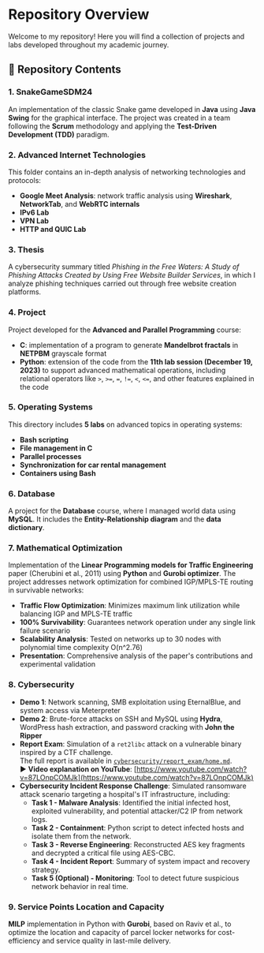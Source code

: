 # Repository Overview

Welcome to my repository! Here you will find a collection of projects and labs developed throughout my academic journey.

## 📁 Repository Contents

### 1. SnakeGameSDM24  
An implementation of the classic Snake game developed in **Java** using **Java Swing** for the graphical interface. The project was created in a team following the **Scrum** methodology and applying the **Test-Driven Development (TDD)** paradigm.

### 2. Advanced Internet Technologies  
This folder contains an in-depth analysis of networking technologies and protocols:
- **Google Meet Analysis**: network traffic analysis using **Wireshark**, **NetworkTab**, and **WebRTC internals**  
- **IPv6 Lab**  
- **VPN Lab**  
- **HTTP and QUIC Lab**

### 3. Thesis  
A cybersecurity summary titled _Phishing in the Free Waters: A Study of Phishing Attacks Created by Using Free Website Builder Services_, in which I analyze phishing techniques carried out through free website creation platforms.

### 4. Project  
Project developed for the **Advanced and Parallel Programming** course:
- **C**: implementation of a program to generate **Mandelbrot fractals** in **NETPBM** grayscale format  
- **Python**: extension of the code from the **11th lab session (December 19, 2023)** to support advanced mathematical operations, including relational operators like `>`, `>=`, `=`, `!=`, `<`, `<=`, and other features explained in the code

### 5. Operating Systems  
This directory includes **5 labs** on advanced topics in operating systems:
- **Bash scripting**  
- **File management in C**  
- **Parallel processes**  
- **Synchronization for car rental management**  
- **Containers using Bash**

### 6. Database  
A project for the **Database** course, where I managed world data using **MySQL**. It includes the **Entity-Relationship diagram** and the **data dictionary**.

### 7. Mathematical Optimization
Implementation of the **Linear Programming models for Traffic Engineering** paper (Cherubini et al., 2011) using **Python** and **Gurobi optimizer**. The project addresses network optimization for combined IGP/MPLS-TE routing in survivable networks:
- **Traffic Flow Optimization**: Minimizes maximum link utilization while balancing IGP and MPLS-TE traffic
- **100% Survivability**: Guarantees network operation under any single link failure scenario
- **Scalability Analysis**: Tested on networks up to 30 nodes with polynomial time complexity O(n^2.76)
- **Presentation**: Comprehensive analysis of the paper's contributions and experimental validation

### 8. Cybersecurity  
- **Demo 1**: Network scanning, SMB exploitation using EternalBlue, and system access via Meterpreter  
- **Demo 2**: Brute-force attacks on SSH and MySQL using **Hydra**, WordPress hash extraction, and password cracking with **John the Ripper**
- **Report Exam**: Simulation of a `ret2libc` attack on a vulnerable binary inspired by a CTF challenge.    
  The full report is available in [`cybersecurity/report_exam/home.md`](cybersecurity/report_exam/home.md).  
  ▶ **Video explanation on YouTube**: [https://www.youtube.com/watch?v=87LOnpCOMJk](https://www.youtube.com/watch?v=87LOnpCOMJk) 
- **Cybersecurity Incident Response Challenge**: Simulated ransomware attack scenario targeting a hospital's IT infrastructure, including:
  - **Task 1 - Malware Analysis**: Identified the initial infected host, exploited vulnerability, and potential attacker/C2 IP from network logs.
  - **Task 2 - Containment**: Python script to detect infected hosts and isolate them from the network.
  - **Task 3 - Reverse Engineering**: Reconstructed AES key fragments and decrypted a critical file using AES-CBC.
  - **Task 4 - Incident Report**: Summary of system impact and recovery strategy.
  - **Task 5 (Optional) - Monitoring**: Tool to detect future suspicious network behavior in real time.

### 9. Service Points Location and Capacity  
**MILP** implementation in Python with **Gurobi**, based on Raviv et al., to optimize the location and capacity of parcel locker networks for cost-efficiency and service quality in last-mile delivery.


